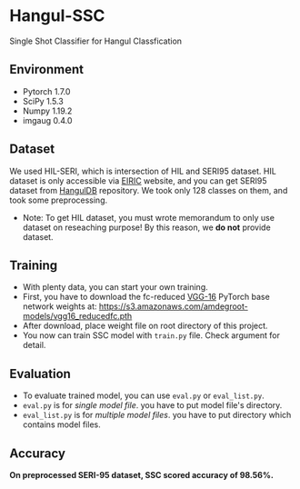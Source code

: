 # Hangul-SSC
Single Shot Classifier for Hangul Classfication

## Environment
- Pytorch 1.7.0
- SciPy 1.5.3
- Numpy 1.19.2
- imgaug 0.4.0

## Dataset
We used HIL-SERI, which is intersection of HIL and SERI95 dataset. HIL dataset is only accessible via [EIRIC](https://www.eiric.or.kr/special/special.php) website, and you can get SERI95 dataset from [HangulDB](https://github.com/callee2006/HangulDB) repository. We took only 128 classes on them, and took some preprocessing.
* Note: To get HIL dataset, you must wrote memorandum to only use dataset on reseaching purpose! By this reason, we **do not** provide dataset.

## Training
- With plenty data, you can start your own training. 
- First, you have to download the fc-reduced [VGG-16](https://arxiv.org/abs/1409.1556) PyTorch base network weights at:              https://s3.amazonaws.com/amdegroot-models/vgg16_reducedfc.pth
- After download, place weight file on root directory of this project.
- You now can train SSC model with `train.py` file. Check argument for detail.

## Evaluation
- To evaluate trained model, you can use `eval.py` or `eval_list.py`.
- `eval.py` is for *single model file*. you have to put model file's directory.
- `eval_list.py` is for *multiple model files*. you have to put directory which contains model files.

## Accuracy
**On preprocessed SERI-95 dataset, SSC scored accuracy of 98.56%.**
